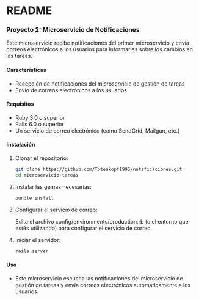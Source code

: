 # README

### Proyecto 2: Microservicio de Notificaciones

Este microservicio recibe notificaciones del primer microservicio y envía correos electrónicos a los usuarios para informarles sobre los cambios en las tareas.

#### Características
- Recepción de notificaciones del microservicio de gestión de tareas
- Envío de correos electrónicos a los usuarios

#### Requisitos
- Ruby 3.0 o superior
- Rails 6.0 o superior
- Un servicio de correo electrónico (como SendGrid, Mailgun, etc.)

#### Instalación
1. Clonar el repositorio:
   ```bash
   git clone https://github.com/Totenkopf1995/notificaciones.git
   cd microservicio-tareas
2. Instalar las gemas necesarias:
   ```bash
   bundle install
3. Configurar el servicio de correo:

   Edita el archivo config/environments/production.rb (o el entorno que estés utilizando) para configurar el servicio de correo.

4. Iniciar el servidor:
   ````bash
   rails server

#### Uso
- Este microservicio escucha las notificaciones del microservicio de gestión de tareas y envía correos electrónicos automáticamente a los usuarios.

  
